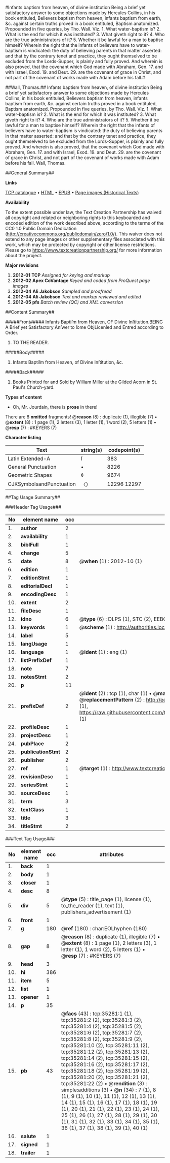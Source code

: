 #Infants baptism from heaven, of divine institution Being a brief yet satisfactory answer to some objections made by Hercules Collins, in his book entituled, Believers baptism from heaven, infants baptism from earth, &c. against certain truths proved in a book entituled, Baptism anatomized. Propounded in five queries, by Tho. Wall. Viz. 1. What water-baptism is? 2. What is the end for which it was instituted? 3. What giveth right to it? 4. Who are the true administrators of it? 5. Whether it be lawful for a man to baptise himself? Wherein the right that the infants of believers have to water-baptism is vindicated: the duty of believing parents in that matter asserted: and that by the contrary tenet and practice, they ought themselved to be excluded from the Lords-Supper, is plainly and fully proved. And wherein is also proved, that the covenant which God made with Abraham, Gen. 17. and with Israel, Exod. 19. and Deut. 29. are the covenant of grace in Christ, and not part of the covenant of works made with Adam before his fall.#

##Wall, Thomas.##
Infants baptism from heaven, of divine institution Being a brief yet satisfactory answer to some objections made by Hercules Collins, in his book entituled, Believers baptism from heaven, infants baptism from earth, &c. against certain truths proved in a book entituled, Baptism anatomized. Propounded in five queries, by Tho. Wall. Viz. 1. What water-baptism is? 2. What is the end for which it was instituted? 3. What giveth right to it? 4. Who are the true administrators of it? 5. Whether it be lawful for a man to baptise himself? Wherein the right that the infants of believers have to water-baptism is vindicated: the duty of believing parents in that matter asserted: and that by the contrary tenet and practice, they ought themselved to be excluded from the Lords-Supper, is plainly and fully proved. And wherein is also proved, that the covenant which God made with Abraham, Gen. 17. and with Israel, Exod. 19. and Deut. 29. are the covenant of grace in Christ, and not part of the covenant of works made with Adam before his fall.
Wall, Thomas.

##General Summary##

**Links**

[TCP catalogue](http://www.ota.ox.ac.uk/tcp/)  • 
[HTML](http://tei.it.ox.ac.uk/tcp/Texts-HTML/free/A67/A67323.html)  • 
[EPUB](http://tei.it.ox.ac.uk/tcp/Texts-EPUB/free/A67/A67323.epub) • 
[Page images (Historical Texts)](https://historicaltexts.jisc.ac.uk/eebo-99830827e)

**Availability**

To the extent possible under law, the Text Creation Partnership has waived all copyright and related or neighboring rights to this keyboarded and encoded edition of the work described above, according to the terms of the CC0 1.0 Public Domain Dedication (http://creativecommons.org/publicdomain/zero/1.0/). This waiver does not extend to any page images or other supplementary files associated with this work, which may be protected by copyright or other license restrictions. Please go to https://www.textcreationpartnership.org/ for more information about the project.

**Major revisions**

1. __2012-01__ __TCP__ *Assigned for keying and markup*
1. __2012-02__ __Apex CoVantage__ *Keyed and coded from ProQuest page images*
1. __2012-04__ __Ali Jakobson__ *Sampled and proofread*
1. __2012-04__ __Ali Jakobson__ *Text and markup reviewed and edited*
1. __2012-05__ __pfs__ *Batch review (QC) and XML conversion*

##Content Summary##

#####Front#####
Infants Baptiſm from Heaven, OF Divine Inſtitution.BEING A Brief yet Satisfactory Anſwer to ſome ObjLicenſed and Entred according to Order.
1. TO THE READER.

#####Body#####

1. Infants Baptiſm from Heaven, of Divine Inſtitution, &c.

#####Back#####

1. Books Printed for and Sold by William Miller at the Gilded Acorn in St. Paul's Church-yard.

**Types of content**

  * Oh, Mr. Jourdain, there is **prose** in there!

There are 8 **omitted** fragments! 
 @__reason__ (8) : duplicate (1), illegible (7)  •  @__extent__ (8) : 1 page (1), 2 letters (3), 1 letter (1), 1 word (2), 5 letters (1)  •  @__resp__ (7) : #KEYERS (7)

**Character listing**


|Text|string(s)|codepoint(s)|
|---|---|---|
|Latin Extended-A|ſ|383|
|General Punctuation|•|8226|
|Geometric Shapes|◊|9674|
|CJKSymbolsandPunctuation|〈〉|12296 12297|

##Tag Usage Summary##

###Header Tag Usage###

|No|element name|occ|attributes|
|---|---|---|---|
|1.|__author__|2||
|2.|__availability__|1||
|3.|__biblFull__|1||
|4.|__change__|5||
|5.|__date__|8| @__when__ (1) : 2012-10 (1)|
|6.|__edition__|1||
|7.|__editionStmt__|1||
|8.|__editorialDecl__|1||
|9.|__encodingDesc__|1||
|10.|__extent__|2||
|11.|__fileDesc__|1||
|12.|__idno__|6| @__type__ (6) : DLPS (1), STC (2), EEBO-CITATION (1), PROQUEST (1), VID (1)|
|13.|__keywords__|1| @__scheme__ (1) : http://authorities.loc.gov/ (1)|
|14.|__label__|5||
|15.|__langUsage__|1||
|16.|__language__|1| @__ident__ (1) : eng (1)|
|17.|__listPrefixDef__|1||
|18.|__note__|7||
|19.|__notesStmt__|2||
|20.|__p__|11||
|21.|__prefixDef__|2| @__ident__ (2) : tcp (1), char (1)  •  @__matchPattern__ (2) : ([0-9\-]+):([0-9IVX]+) (1), (.+) (1)  •  @__replacementPattern__ (2) : http://eebo.chadwyck.com/downloadtiff?vid=$1&page=$2 (1), https://raw.githubusercontent.com/textcreationpartnership/Texts/master/tcpchars.xml#$1 (1)|
|22.|__profileDesc__|1||
|23.|__projectDesc__|1||
|24.|__pubPlace__|2||
|25.|__publicationStmt__|2||
|26.|__publisher__|2||
|27.|__ref__|1| @__target__ (1) : http://www.textcreationpartnership.org/docs/. (1)|
|28.|__revisionDesc__|1||
|29.|__seriesStmt__|1||
|30.|__sourceDesc__|1||
|31.|__term__|3||
|32.|__textClass__|1||
|33.|__title__|3||
|34.|__titleStmt__|2||


###Text Tag Usage###

|No|element name|occ|attributes|
|---|---|---|---|
|1.|__back__|1||
|2.|__body__|1||
|3.|__closer__|1||
|4.|__desc__|8||
|5.|__div__|5| @__type__ (5) : title_page (1), license (1), to_the_reader (1), text (1), publishers_advertisement (1)|
|6.|__front__|1||
|7.|__g__|180| @__ref__ (180) : char:EOLhyphen (180)|
|8.|__gap__|8| @__reason__ (8) : duplicate (1), illegible (7)  •  @__extent__ (8) : 1 page (1), 2 letters (3), 1 letter (1), 1 word (2), 5 letters (1)  •  @__resp__ (7) : #KEYERS (7)|
|9.|__head__|3||
|10.|__hi__|386||
|11.|__item__|5||
|12.|__list__|1||
|13.|__opener__|1||
|14.|__p__|35||
|15.|__pb__|43| @__facs__ (43) : tcp:35281:1 (1), tcp:35281:2 (2), tcp:35281:3 (2), tcp:35281:4 (2), tcp:35281:5 (2), tcp:35281:6 (2), tcp:35281:7 (2), tcp:35281:8 (2), tcp:35281:9 (2), tcp:35281:10 (2), tcp:35281:11 (2), tcp:35281:12 (2), tcp:35281:13 (2), tcp:35281:14 (2), tcp:35281:15 (2), tcp:35281:16 (2), tcp:35281:17 (2), tcp:35281:18 (2), tcp:35281:19 (2), tcp:35281:20 (2), tcp:35281:21 (2), tcp:35281:22 (2)  •  @__rendition__ (3) : simple:additions (3)  •  @__n__ (34) : 7 (1), 8 (1), 9 (1), 10 (1), 11 (1), 12 (1), 13 (1), 14 (1), 15 (1), 16 (1), 17 (1), 18 (1), 19 (1), 20 (1), 21 (1), 22 (1), 23 (1), 24 (1), 25 (1), 26 (1), 27 (1), 28 (1), 29 (1), 30 (1), 31 (1), 32 (1), 33 (1), 34 (1), 35 (1), 36 (1), 37 (1), 38 (1), 39 (1), 40 (1)|
|16.|__salute__|1||
|17.|__signed__|1||
|18.|__trailer__|1||
